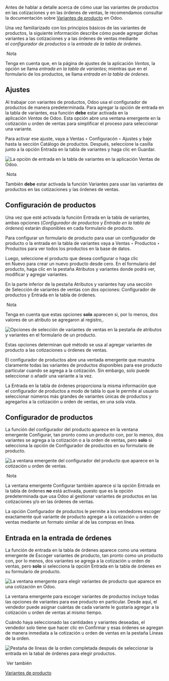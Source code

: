 Antes de hablar a detalle acerca de cómo usar las variantes de productos en las cotizaciones y en las órdenes de ventas, le recomendamos consultar la documentación sobre [Variantes de producto](https://www.odoo.com/documentation/17.0/es/applications/sales/sales/products_prices/products/variants.html) en Odoo.

Una vez familiarizado con los principios básicos de las variantes de productos, la siguiente información describe cómo puede agregar dichas variantes a las cotizaciones y a las órdenes de ventas mediante el _configurador de productos_ o la _entrada de la tabla de órdenes_.

 Nota

Tenga en cuenta que, en la página de ajustes de la aplicación _Ventas_, la opción se llama _entrada en la tabla de variantes_; mientras que en el formulario de los productos, se llama _entrada en la tabla de órdenes_.

## Ajustes[](https://www.odoo.com/documentation/17.0/es/applications/sales/sales/send_quotations/orders_and_variants.html#settings "Enlazar permanentemente con este título")

Al trabajar con variantes de productos, Odoo usa el configurador de productos de manera predeterminada. Para agregar la opción de entrada en la tabla de variantes, esa función **debe** estar activada en la aplicación _Ventas_ de Odoo. Esta opción abre una ventana emergente en la cotización u orden de ventas para simplificar el proceso para seleccionar una variante.

Para activar ese ajuste, vaya a Ventas ‣ Configuracón ‣ Ajustes y baje hasta la sección Catálogo de productos. Después, seleccione la casilla junto a la opción Entrada en la tabla de variantes y haga clic en Guardar.

![La opción de entrada en la tabla de variantes en la aplicación Ventas de Odoo.](https://www.odoo.com/documentation/17.0/es/_images/order-grid-entry-setting.png)

 Nota

También **debe** estar activada la función Variantes para usar las variantes de productos en las cotizaciones y las órdenes de ventas.

## Configuración de productos[](https://www.odoo.com/documentation/17.0/es/applications/sales/sales/send_quotations/orders_and_variants.html#product-configuration "Enlazar permanentemente con este título")

Una vez que esté activada la función Entrada en la tabla de variantes, ambas opciones (_Configurador de productos_ y _Entrada en la tabla de órdenes_) estarán disponibles en cada formulario de producto.

Para configurar un formulario de producto para usar un configurador de producto o la entrada en la tabla de variantes vaya a Ventas ‣ Productos ‣ Productos para ver todos los productos en la base de datos.

Luego, seleccione el producto que desea configurar o haga clic en Nuevo para crear un nuevo producto desde cero. En el formulario del producto, haga clic en la pestaña Atributos y variantes donde podrá ver, modificar y agregar variantes.

En la parte inferior de la pestaña Atributos y variantes hay una sección de Selección de variantes de ventas con dos opciones: Configurador de productos y Entrada en la tabla de órdenes.

 Nota

Tenga en cuenta que estas opciones **solo** aparecen si, por lo menos, dos valores de un atributo se agregaron al registro,.

![Opciones de selección de variantes de ventas en la pestaña de atributos y variantes en el formulario de un producto.](https://www.odoo.com/documentation/17.0/es/_images/attributes-variants-tab-selection-options.png)

Estas opciones determinan qué método se usa al agregar variantes de producto a las cotizaciones u órdenes de ventas.

El configurador de productos abre una ventada emergente que muestra claramente todas las variantes de productos disponibles para ese producto particular cuando se agrega a la cotización. Sin embargo, solo puede seleccionar o añadir una variante a la vez.

La Entrada en la tabla de órdenes proporciona la misma información que el configurador de productos a modo de tabla lo que le permite al usuario seleccionar números más grandes de variantes únicas de productos y agregarlos a la cotización u orden de ventas, en una sola vista.

## Configurador de productos[](https://www.odoo.com/documentation/17.0/es/applications/sales/sales/send_quotations/orders_and_variants.html#product-configurator "Enlazar permanentemente con este título")

La función del configurador del producto aparece en la ventana emergente Configurar, tan pronto como un producto con, por lo menos, dos variantes se agrega a la cotización o a la orden de ventas, pero **solo** si selecciona la opción de Configurador de productos en su formulario de producto.

![La ventana emergente del configurador del producto que aparece en la cotización u orden de ventas.](https://www.odoo.com/documentation/17.0/es/_images/product-configurator-window.png)

 Nota

La ventana emergente Configurar también aparece si la opción Entrada en la tabla de órdenes **no** está activada, puesto que es la opción predeterminada que usa Odoo al gestionar variantes de productos en las cotizaciones y/o en las órdenes de ventas.

La opción Configurador de productos le permite a los vendedores escoger exactamente qué variante de producto agregar a la cotización u orden de ventas mediante un formato similar al de las compras en línea.

## Entrada en la entrada de órdenes[](https://www.odoo.com/documentation/17.0/es/applications/sales/sales/send_quotations/orders_and_variants.html#order-grid-entry "Enlazar permanentemente con este título")

La función de entrada en la tabla de órdenes aparece como una ventana emergente de Escoger variantes de producto, tan pronto como un producto con, por lo menos, dos variantes se agrega a la cotización u orden de ventas, pero **solo** si selecciona la opción Entrada en la tabla de órdenes en su formulario de producto.

![La ventana emergente para elegir variantes de producto que aparece en una cotización en Odoo.](https://www.odoo.com/documentation/17.0/es/_images/choose-product-variants-popup.png)

La ventana emergente para escoger variantes de productos incluye todas las opciones de variantes para ese producto en particular. Desde aquí, el vendedor puede asignar cuántas de cada variante le gustaría agregar a la cotización u orden de ventas al mismo tiempo.

Cuándo haya seleccionado las cantidades y variantes deseadas, el vendedor solo tiene que hacer clic en Confirmar y esas órdenes se agregan de manera inmediata a la cotización u orden de ventas en la pestaña Líneas de la orden.

![Pestaña de líneas de la orden completada después de seleccionar la entrada en la tabal de órdenes para elegir productos.](https://www.odoo.com/documentation/17.0/es/_images/order-grid-entry-order-lines-tab.png)

 Ver también

[Variantes de producto](https://www.odoo.com/documentation/17.0/es/applications/sales/sales/products_prices/products/variants.html)